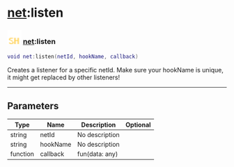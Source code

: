 # [net](../net/README.md):listen

### <img src="../../.gitbook/assets/shared.png" width="32" height="32" /> [net](../net/README.md):listen

```lua
void net:listen(netId, hookName, callback)
```

Creates a listener for a specific netId. Make sure your hookName is unique, it might get replaced by other listeners!<br>

-----------------
## Parameters

| Type   | Name | Description | Optional |
| ------ | ---- | ----------- | -------: |
| string | netId | No description |  |
| string | hookName | No description |  |
| function | callback | fun(data: any) |  |
